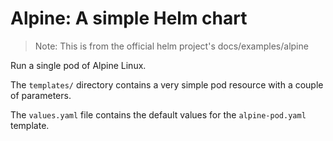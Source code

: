 # Alpine: A simple Helm chart

> Note: This is from the official helm project's docs/examples/alpine

Run a single pod of Alpine Linux.

The `templates/` directory contains a very simple pod resource with a
couple of parameters.

The `values.yaml` file contains the default values for the
`alpine-pod.yaml` template.






